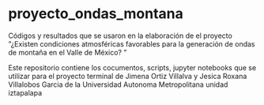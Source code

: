 # proyecto_ondas_montana
Códigos y resultados que se usaron en la elaboración de el proyecto ”¿Existen condiciones atmosféricas favorables para la generación de ondas de montaña en el Valle de México? ” 

Este repositorio contiene los cocumentos, scripts, jupyter notebooks que se utilizar para el proyecto terminal de Jimena Ortiz Villalva y Jesica Roxana Villalobos Garcia de la Universidad Autonoma Metropolitana unidad iztapalapa
